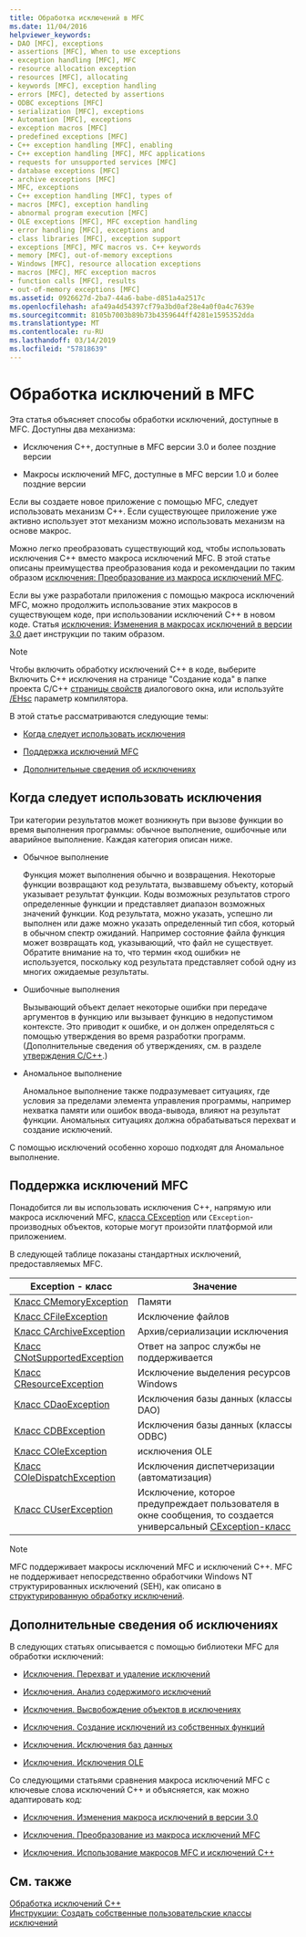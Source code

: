 ```yaml
---
title: Обработка исключений в MFC
ms.date: 11/04/2016
helpviewer_keywords:
- DAO [MFC], exceptions
- assertions [MFC], When to use exceptions
- exception handling [MFC], MFC
- resource allocation exception
- resources [MFC], allocating
- keywords [MFC], exception handling
- errors [MFC], detected by assertions
- ODBC exceptions [MFC]
- serialization [MFC], exceptions
- Automation [MFC], exceptions
- exception macros [MFC]
- predefined exceptions [MFC]
- C++ exception handling [MFC], enabling
- C++ exception handling [MFC], MFC applications
- requests for unsupported services [MFC]
- database exceptions [MFC]
- archive exceptions [MFC]
- MFC, exceptions
- C++ exception handling [MFC], types of
- macros [MFC], exception handling
- abnormal program execution [MFC]
- OLE exceptions [MFC], MFC exception handling
- error handling [MFC], exceptions and
- class libraries [MFC], exception support
- exceptions [MFC], MFC macros vs. C++ keywords
- memory [MFC], out-of-memory exceptions
- Windows [MFC], resource allocation exceptions
- macros [MFC], MFC exception macros
- function calls [MFC], results
- out-of-memory exceptions [MFC]
ms.assetid: 0926627d-2ba7-44a6-babe-d851a4a2517c
ms.openlocfilehash: afa49a4d54397cf79a3bd0af28e4a0f0a4c7639e
ms.sourcegitcommit: 8105b7003b89b73b4359644ff4281e1595352dda
ms.translationtype: MT
ms.contentlocale: ru-RU
ms.lasthandoff: 03/14/2019
ms.locfileid: "57818639"
---
```

# <a name="exception-handling-in-mfc"></a>Обработка исключений в MFC

Эта статья объясняет способы обработки исключений, доступные в MFC. Доступны два механизма:

- Исключения C++, доступные в MFC версии 3.0 и более поздние версии

- Макросы исключений MFC, доступные в MFC версии 1.0 и более поздние версии

Если вы создаете новое приложение с помощью MFC, следует использовать механизм C++. Если существующее приложение уже активно использует этот механизм можно использовать механизм на основе макрос.

Можно легко преобразовать существующий код, чтобы использовать исключения C++ вместо макроса исключений MFC. В этой статье описаны преимущества преобразования кода и рекомендации по таким образом [исключения: Преобразование из макроса исключений MFC](../mfc/exceptions-converting-from-mfc-exception-macros.md).

Если вы уже разработали приложения с помощью макроса исключений MFC, можно продолжить использование этих макросов в существующем коде, при использовании исключений C++ в новом коде. Статья [исключения: Изменения в макросах исключений в версии 3.0](../mfc/exceptions-changes-to-exception-macros-in-version-3-0.md) дает инструкции по таким образом.

> [!NOTE]
>  Чтобы включить обработку исключений C++ в коде, выберите Включить C++ исключения на странице "Создание кода" в папке проекта C/C++ [страницы свойств](../build/reference/property-pages-visual-cpp.md) диалогового окна, или используйте [/EHsc](../build/reference/eh-exception-handling-model.md) параметр компилятора.

В этой статье рассматриваются следующие темы:

- [Когда следует использовать исключения](#_core_when_to_use_exceptions)

- [Поддержка исключений MFC](#_core_mfc_exception_support)

- [Дополнительные сведения об исключениях](#_core_further_reading_about_exceptions)

##  <a name="_core_when_to_use_exceptions"></a> Когда следует использовать исключения

Три категории результатов может возникнуть при вызове функции во время выполнения программы: обычное выполнение, ошибочные или аварийное выполнение. Каждая категория описан ниже.

- Обычное выполнение

   Функция может выполнения обычно и возвращения. Некоторые функции возвращают код результата, вызвавшему объекту, который указывает результат функции. Коды возможных результатов строго определенные функции и представляет диапазон возможных значений функции. Код результата, можно указать, успешно ли выполнен или даже можно указать определенный тип сбоя, который в обычном спектр ожиданий. Например состояние файла функция может возвращать код, указывающий, что файл не существует. Обратите внимание на то, что термин «код ошибки» не используется, поскольку код результата представляет собой одну из многих ожидаемые результаты.

- Ошибочные выполнения

   Вызывающий объект делает некоторые ошибки при передаче аргументов в функцию или вызывает функцию в недопустимом контексте. Это приводит к ошибке, и он должен определяться с помощью утверждения во время разработки программ. (Дополнительные сведения об утверждениях, см. в разделе [утверждения C/C++](/visualstudio/debugger/c-cpp-assertions).)

- Аномальное выполнение

   Аномальное выполнение также подразумевает ситуациях, где условия за пределами элемента управления программы, например нехватка памяти или ошибок ввода-вывода, влияют на результат функции. Аномальных ситуациях должна обрабатываться перехват и создание исключений.

С помощью исключений особенно хорошо подходят для Аномальное выполнение.

##  <a name="_core_mfc_exception_support"></a> Поддержка исключений MFC

Понадобится ли вы использовать исключения C++, напрямую или макроса исключений MFC, [класса CException](../mfc/reference/cexception-class.md) или `CException`-производных объектов, которые могут произойти платформой или приложением.

В следующей таблице показаны стандартных исключений, предоставляемых MFC.

|Exception - класс|Значение|
|---------------------|-------------|
|[Класс CMemoryException](../mfc/reference/cmemoryexception-class.md)|Памяти|
|[Класс CFileException](../mfc/reference/cfileexception-class.md)|Исключение файлов|
|[Класс CArchiveException](../mfc/reference/carchiveexception-class.md)|Архив/сериализации исключения|
|[Класс CNotSupportedException](../mfc/reference/cnotsupportedexception-class.md)|Ответ на запрос службы не поддерживается|
|[Класс CResourceException](../mfc/reference/cresourceexception-class.md)|Исключение выделения ресурсов Windows|
|[Класс CDaoException](../mfc/reference/cdaoexception-class.md)|Исключения базы данных (классы DAO)|
|[Класс CDBException](../mfc/reference/cdbexception-class.md)|Исключения базы данных (классы ODBC)|
|[Класс COleException](../mfc/reference/coleexception-class.md)|исключения OLE|
|[Класс COleDispatchException](../mfc/reference/coledispatchexception-class.md)|Исключения диспетчеризации (автоматизация)|
|[Класс CUserException](../mfc/reference/cuserexception-class.md)|Исключение, которое предупреждает пользователя в окне сообщения, то создается универсальный [CException-класс](../mfc/reference/cexception-class.md)|

> [!NOTE]
>  MFC поддерживает макросы исключений MFC и исключений C++. MFC не поддерживает непосредственно обработчики Windows NT структурированных исключений (SEH), как описано в [структурированную обработку исключений](/windows/desktop/debug/structured-exception-handling).

##  <a name="_core_further_reading_about_exceptions"></a> Дополнительные сведения об исключениях

В следующих статьях описывается с помощью библиотеки MFC для обработки исключений:

- [Исключения. Перехват и удаление исключений](../mfc/exceptions-catching-and-deleting-exceptions.md)

- [Исключения. Анализ содержимого исключений](../mfc/exceptions-examining-exception-contents.md)

- [Исключения. Высвобождение объектов в исключениях](../mfc/exceptions-freeing-objects-in-exceptions.md)

- [Исключения. Создание исключений из собственных функций](../mfc/exceptions-throwing-exceptions-from-your-own-functions.md)

- [Исключения. Исключения баз данных](../mfc/exceptions-database-exceptions.md)

- [Исключения. Исключения OLE](../mfc/exceptions-ole-exceptions.md)

Со следующими статьями сравнения макроса исключений MFC с ключевые слова исключений C++ и объясняется, как можно адаптировать код:

- [Исключения. Изменения макроса исключений в версии 3.0](../mfc/exceptions-changes-to-exception-macros-in-version-3-0.md)

- [Исключения. Преобразование из макроса исключений MFC](../mfc/exceptions-converting-from-mfc-exception-macros.md)

- [Исключения. Использование макросов MFC и исключений C++](../mfc/exceptions-using-mfc-macros-and-cpp-exceptions.md)

## <a name="see-also"></a>См. также

[Обработка исключений С++](../cpp/cpp-exception-handling.md)<br/>
[Инструкции: Создать собственные пользовательские классы исключений](http://go.microsoft.com/fwlink/p/?linkid=128045)
